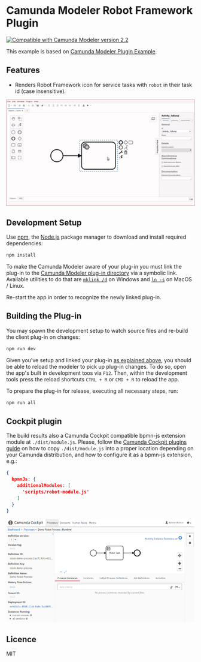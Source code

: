 # Camunda Modeler Robot Framework Plugin

[![Compatible with Camunda Modeler version 2.2](https://img.shields.io/badge/Camunda%20Modeler-2.2+-blue.svg)](https://github.com/camunda/camunda-modeler)

This example is based on [Camunda Modeler Plugin Example](https://github.com/camunda/camunda-modeler-plugin-example/).

## Features

* Renders Robot Framework icon for service tasks with `robot` in their task id (case insensitive).

![Service Task with Robot Framework icon](plugin.gif)

## Development Setup

Use [npm](https://www.npmjs.com/), the [Node.js](https://nodejs.org/en/) package manager to download and install required dependencies:

```sh
npm install
```

To make the Camunda Modeler aware of your plug-in you must link the plug-in to the [Camunda Modeler plug-in directory](https://github.com/camunda/camunda-modeler/tree/develop/docs/plugins#plugging-into-the-camunda-modeler) via a symbolic link.
Available utilities to do that are [`mklink /d`](https://docs.microsoft.com/en-us/windows-server/administration/windows-commands/mklink) on Windows and [`ln -s`](https://linux.die.net/man/1/ln) on MacOS / Linux.

Re-start the app in order to recognize the newly linked plug-in.


## Building the Plug-in

You may spawn the development setup to watch source files and re-build the client plug-in on changes:

```sh
npm run dev
```

Given you've setup and linked your plug-in [as explained above](#development-setup), you should be able to reload the modeler to pick up plug-in changes. To do so, open the app's built in development toos via `F12`. Then, within the development tools press the reload shortcuts `CTRL + R` or `CMD + R` to reload the app.


To prepare the plug-in for release, executing all necessary steps, run:

```sh
npm run all
```

## Cockpit plugin

The build results also a Camunda Cockpit compatible bpmn-js extension module at `./dist/module.js`. Please, follow the [Camunda Cockpit plugins guide](https://docs.camunda.org/manual/latest/webapps/cockpit/extend/plugins/) on how to copy `./dist/module.js` into a proper location depending on your Camunda distribution, and how to configure it as a bpmn-js extension, e.g.:

```json
{
  bpmnJs: {
    additionalModules: [
      'scripts/robot-module.js'
    ]
  }
}
```

![Robot Task at Camunda Cockpit](cockpit.png)

## Licence

MIT
